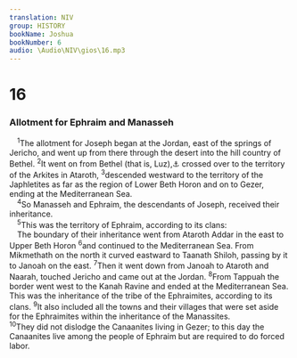 ```yaml
---
translation: NIV
group: HISTORY
bookName: Joshua 
bookNumber: 6
audio: \Audio\NIV\gios\16.mp3
---
```


<div class="title"><h1>16</h1><h3>Allotment for Ephraim and Manasseh </h3></div>
<span class="verse gios_16_1"> <sup>1</sup>The allotment for Joseph began at the Jordan, east of the springs of Jericho, and went up from there through the desert into the hill country of Bethel. </span>
<span class="verse gios_16_2"><sup>2</sup>It went on from Bethel (that is, Luz),<a data-toggle="tooltip" data-placement="bottom" title="Septuagint; Hebrew Bethel to Luz">⚓</a> crossed over to the territory of the Arkites in Ataroth, </span>
<span class="verse gios_16_3"><sup>3</sup>descended westward to the territory of the Japhletites as far as the region of Lower Beth Horon and on to Gezer, ending at the Mediterranean Sea. <br/></span>
<span class="verse gios_16_4"> <sup>4</sup>So Manasseh and Ephraim, the descendants of Joseph, received their inheritance. <br/></span>
<span class="verse gios_16_5"> <sup>5</sup>This was the territory of Ephraim, according to its clans: <br/> The boundary of their inheritance went from Ataroth Addar in the east to Upper Beth Horon </span>
<span class="verse gios_16_6"><sup>6</sup>and continued to the Mediterranean Sea. From Mikmethath on the north it curved eastward to Taanath Shiloh, passing by it to Janoah on the east. </span>
<span class="verse gios_16_7"><sup>7</sup>Then it went down from Janoah to Ataroth and Naarah, touched Jericho and came out at the Jordan. </span>
<span class="verse gios_16_8"><sup>8</sup>From Tappuah the border went west to the Kanah Ravine and ended at the Mediterranean Sea. This was the inheritance of the tribe of the Ephraimites, according to its clans. </span>
<span class="verse gios_16_9"><sup>9</sup>It also included all the towns and their villages that were set aside for the Ephraimites within the inheritance of the Manassites. <br/></span>
<span class="verse gios_16_10"><sup>10</sup>They did not dislodge the Canaanites living in Gezer; to this day the Canaanites live among the people of Ephraim but are required to do forced labor. <br/></span>
